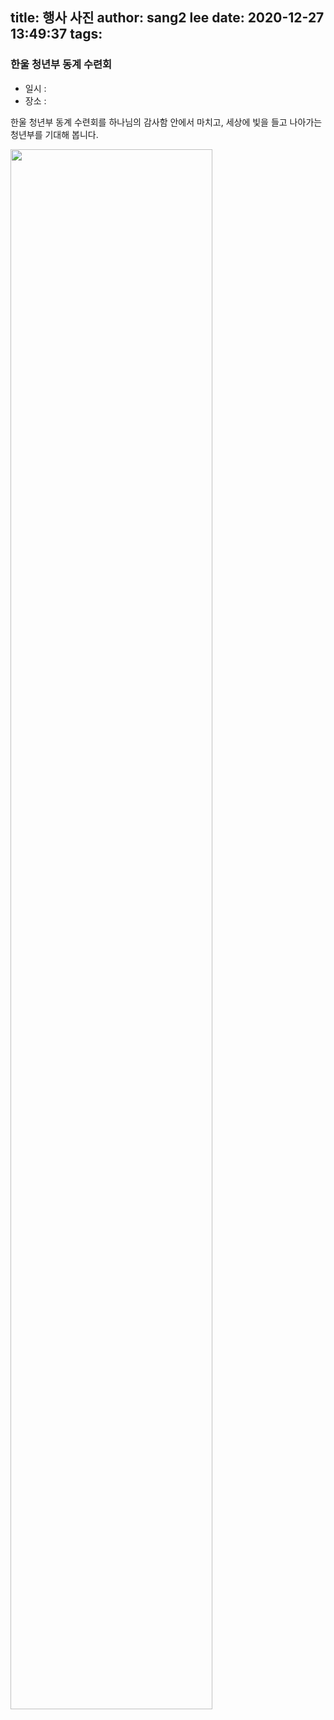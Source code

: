 title: 행사 사진
author: sang2 lee
date: 2020-12-27 13:49:37
tags:
---
### 한울 청년부 동계 수련회

- 일시 : 
- 장소 :


 한울 청년부 동계 수련회를 하나님의 감사함 안에서 마치고, 세상에 빛을 들고
 나아가는
 청년부를 기대해 봅니다.
 
 <img src="https://lh3.googleusercontent.com/pw/ACtC-3flbAd7lyYOOsX7hA7XtjHks1Tfts0wzBL23kJIt3AgDuXIKnJx4M6YiEFvlHeDzNAMNHBSxbX0yS8WIK2uWhIQra0bri5xtk_1cxa812AzH5jq4c126XLudRBQ6UjhaQIAvuAmVGTnH-cqbQNgMyko=w1308-h873-no?authuser=0" width="80%">
